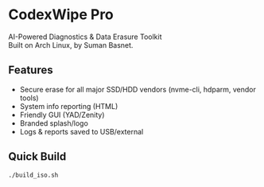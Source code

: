 # CodexWipe Pro

AI-Powered Diagnostics & Data Erasure Toolkit  
Built on Arch Linux, by Suman Basnet.

## Features
- Secure erase for all major SSD/HDD vendors (nvme-cli, hdparm, vendor tools)
- System info reporting (HTML)
- Friendly GUI (YAD/Zenity)
- Branded splash/logo
- Logs & reports saved to USB/external

## Quick Build
```bash
./build_iso.sh
